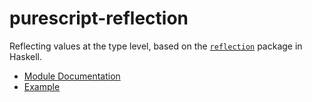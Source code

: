 # purescript-reflection

Reflecting values at the type level, based on the [`reflection`](http://hackage.haskell.org/package/reflection) package in Haskell.

- [Module Documentation](generated-docs/Data/Reflection.md)
- [Example](test/Main.purs)
